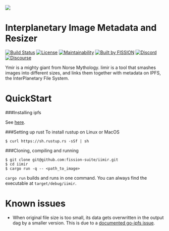 ![](https://github.com/fission-suite/PROJECTNAME/raw/master/assets/logo.png?sanitize=true)

# Interplanetary Image Metadata and Resizer

[![Build Status](https://travis-ci.org/fission-suite/PROJECTNAME.svg?branch=master)](https://travis-ci.org/fission-suite/PROJECTNAME)
[![License](https://img.shields.io/badge/License-Apache%202.0-blue.svg)](https://github.com/fission-suite/blob/master/LICENSE)
[![Maintainability](https://api.codeclimate.com/v1/badges/44fb6a8a0cfd88bc41ef/maintainability)](https://codeclimate.com/github/fission-suite/PROJECTNAME/maintainability)
[![Built by FISSION](https://img.shields.io/badge/⌘-Built_by_FISSION-purple.svg)](https://fission.codes)
[![Discord](https://img.shields.io/discord/478735028319158273.svg)](https://discord.gg/zAQBDEq)
[![Discourse](https://img.shields.io/discourse/https/talk.fission.codes/topics)](https://talk.fission.codes)

Ymir is a mighty giant from Norse Mythology. Iimir is a tool that smashes images into different sizes, and links them together with metadata on IPFS, the InterPlanetary File System.

# QuickStart
###Installing ipfs

See [here](https://docs.ipfs.io/guides/guides/install/).

###Setting up rust
To install rustup on Linux or MacOS 
```shell
$ curl https://sh.rustup.rs -sSf | sh
```

###Cloning, compiling and running

```shell
$ git clone git@github.com:fission-suite/iimir.git
$ cd iimir
$ cargo run -q -- <path_to_image>
```

`cargo run` builds and runs in one command. You can always find the executable 
at `target/debug/iimir`.

# Known issues

- When original file size is too small, its data gets overwritten in the output dag
by a smaller version. This is due to a [documented go-ipfs issue](https://github.com/ipfs/go-ipfs/issues/7190).
